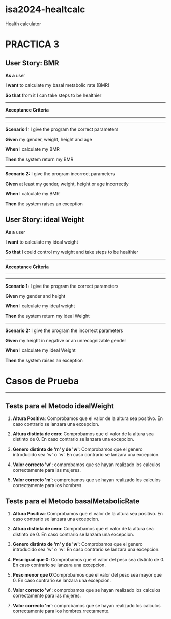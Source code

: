# isa2024-healtcalc
Health calculator

# PRACTICA 3


## User Story: BMR

**As a** user

**I want** to calculate my basal metabolic rate (BMR)

**So that** from it I can take steps to be healthier
______

**Acceptance Criteria**
_____
_____


**Scenario 1:** I give the program the correct parameters


**Given** my gender, weight, height and age

**When** I calculate my BMR

**Then** the system return my BMR

_______________________

**Scenario 2:** I give the program incorrect parameters


**Given** at least my gender, weight, height or age incorrectly

**When** I calculate my BMR

**Then** the system raises an exception




## User Story: ideal Weight

**As a** user

**I want** to calculate my ideal weight

**So that** I could control my weight and take steps to be healthier
_____________

**Acceptance Criteria**
_____
_____


**Scenario 1:** I give the program the correct parameters


**Given** my gender and height

**When** I calculate my ideal weight

**Then** the system return my ideal Weight

_________________

**Scenario 2:** I give the program the incorrect parameters


**Given** my height in negative or an unrecognizable gender

**When** I calculate my ideal Weight

**Then** the system raises an exception








# Casos de Prueba
___

## Tests para el Metodo idealWeight

1. **Altura Positiva**: Comprobamos que el valor de la altura sea positivo. En caso contrario se lanzara una excepcion.

2. **Altura distinta de cero**: Comprobamos que el valor de la altura sea distinto de 0. En caso contrario se lanzara una excepcion.

3. **Genero distinto de 'm' y de 'w'**: Comprobamos que el genero introducido sea 'w' o 'w'. En caso contrario se lanzara una excepcion.

4. **Valor correcto 'w'**: comprobamos que se hayan realizado los calculos correctamente para las mujeres.

5. **Valor correcto 'm'**: comprobamos que se hayan realizado los calculos correctamente para los hombres.





## Tests para el Metodo basalMetabolicRate

1. **Altura Positiva**: Comprobamos que el valor de la altura sea positivo. En caso contrario se lanzara una excepcion.

2. **Altura distinta de cero**: Comprobamos que el valor de la altura sea distinto de 0. En caso contrario se lanzara una excepcion.

3. **Genero distinto de 'm' y de 'w'**: Comprobamos que el genero introducido sea 'w' o 'w'. En caso contrario se lanzara una excepcion.

4. **Peso igual que 0**: Comprobamos que el valor del peso sea distinto de 0. En caso contrario se lanzara una excepcion.

5. **Peso menor que 0**:Comprobamos que el valor del peso sea mayor que 0. En caso contrario se lanzara una excepcion.

6. **Valor correcto 'w'**: comprobamos que se hayan realizado los calculos correctamente para las mujeres.

7. **Valor correcto 'm'**: comprobamos que se hayan realizado los calculos correctamente para los hombres.rrectamente.


